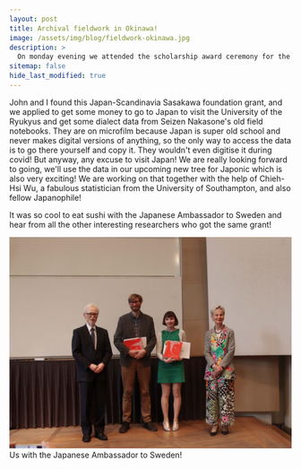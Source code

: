 ```yaml
---
layout: post
title: Archival fieldwork in Okinawa!
image: /assets/img/blog/fieldwork-okinawa.jpg
description: >
  On monday evening we attended the scholarship award ceremony for the Scandinavia-Japan Sasakawa foundation. We got to meet the Japanese Ambassador to Sweden! It was awesome😀
sitemap: false
hide_last_modified: true
---
```


<!--more-->

John and I found this Japan-Scandinavia Sasakawa foundation grant, and we applied to get some money to go to Japan to visit the University of the Ryukyus and get some dialect data from Seizen Nakasone's old field notebooks. They are on microfilm because Japan is super old school and never makes digital versions of anything, so the only way to access the data is to go there yourself and copy it. They wouldn't even digitise it during covid! But anyway, any excuse to visit Japan! We are really looking forward to going, we'll use the data in our upcoming new tree for Japonic which is also very exciting! We are working on that together with the help of Chieh-Hsi Wu, a fabulous statistician from the University of Southampton, and also fellow Japanophile!

It was so cool to eat sushi with the Japanese Ambassador to Sweden and hear from all the other interesting researchers who got the same grant!

![](/assets/img/blog/sasakawa-individual.jpg)
Us with the Japanese Ambassador to Sweden!
